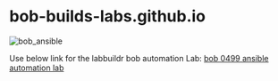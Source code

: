 # bob-builds-labs.github.io

![bob_ansible](https://github.com/bob-builds-labs/bob-builds-labs.github.io/assets/159522483/cb1e7cdf-821c-426c-af7e-69e52fff6355)


Use below link for the labbuildr bob automation Lab:
[bob 0499 ansible automation lab](./docs/index.md)
